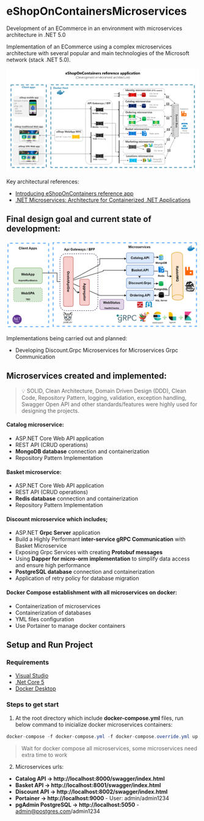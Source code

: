 # eShopOnContainersMicroservices
Development of an ECommerce in an environment with microservices architecture in .NET 5.0

Implementation of an ECommerce using a complex microservices architecture with several popular and main technologies of the Microsoft network (stack .NET 5.0).

![Microsoft_eShopOn](/helperResourcesAssets/eShopOnContainers-Architecture-Microsoft.png)

Key architectural references:
* [Introducing eShopOnContainers reference app](https://docs.microsoft.com/en-us/dotnet/architecture/cloud-native/introduce-eshoponcontainers-reference-app)
* [.NET Microservices: Architecture for Containerized .NET Applications](https://docs.microsoft.com/en-us/dotnet/architecture/microservices/)

## Final design goal and current state of development:

![Microservices_Arch_Applied](/helperResourcesAssets/Applied%20Project%20Architecture.png)

Implementations being carried out and planned:
- Developing Discount.Grpc Microservices for Microservices Grpc Communication

## Microservices created and implemented:

> 💡 SOLID, Clean Architecture, Domain Driven Design (DDD), Clean Code, Repository Pattern, logging, validation, exception handling, Swagger Open API and other standards/features were highly used for designing the projects.

#### Catalog microservice: 
* ASP.NET Core Web API application 
* REST API (CRUD operations)
* **MongoDB database** connection and containerization
* Repository Pattern Implementation

#### Basket microservice: 
* ASP.NET Core Web API application 
* REST API (CRUD operations)
* **Redis database** connection and containerization
* Repository Pattern Implementation

#### Discount microservice which includes;
* ASP.NET **Grpc Server** application
* Build a Highly Performant **inter-service gRPC Communication** with Basket Microservice
* Exposing Grpc Services with creating **Protobuf messages**
* Using **Dapper for micro-orm implementation** to simplify data access and ensure high performance
* **PostgreSQL database** connection and containerization
* Application of retry policy for database migration

#### Docker Compose establishment with all microservices on docker:
* Containerization of microservices
* Containerization of databases
* YML files configuration
* Use Portainer to manage docker containers

## Setup and Run Project

### Requirements

* [Visual Studio](https://visualstudio.microsoft.com/downloads/)
* [.Net Core 5](https://dotnet.microsoft.com/download/dotnet-core/5)
* [Docker Desktop](https://www.docker.com/products/docker-desktop)

### Steps to get start

1. At the root directory which include **docker-compose.yml** files, run below command to inicialize docker microservices containers:
```csharp
docker-compose -f docker-compose.yml -f docker-compose.override.yml up -d
```
> Wait for docker compose all microservices, some microservices need extra time to work

2. Microservices urls:

* **Catalog API -> http://localhost:8000/swagger/index.html**
* **Basket API -> http://localhost:8001/swagger/index.html**
* **Discount API -> http://localhost:8002/swagger/index.html**
* **Portainer -> http://localhost:9000** - User: admin/admin1234
* **pgAdmin PostgreSQL -> http://localhost:5050** - admin@postgres.com/admin1234
